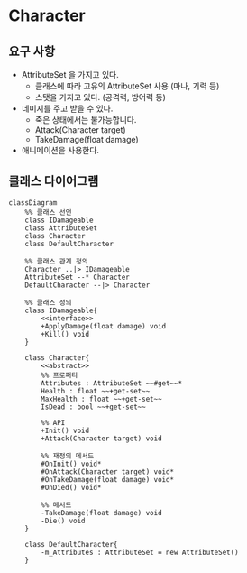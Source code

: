 ﻿# Character

## 요구 사항

- AttributeSet 을 가지고 있다.
  - 클래스에 따라 고유의 AttributeSet 사용 (마나, 기력 등)
  - 스탯을 가지고 있다. (공격력, 방어력 등)
- 데미지를 주고 받을 수 있다.
  - 죽은 상태에서는 불가능합니다.
  - Attack(Character target)
  - TakeDamage(float damage)
- 애니메이션을 사용한다.

## 클래스 다이어그램

```mermaid
classDiagram
    %% 클래스 선언
    class IDamageable
    class AttributeSet
    class Character
    class DefaultCharacter
    
    %% 클래스 관계 정의
    Character ..|> IDamageable
    AttributeSet --* Character
    DefaultCharacter --|> Character
    
    %% 클래스 정의
    class IDamageable{
        <<interface>>
        +ApplyDamage(float damage) void
        +Kill() void
    }
    
    class Character{
        <<abstract>>
        %% 프로퍼티
        Attributes : AttributeSet ~~#get~~*
        Health : float ~~+get-set~~
        MaxHealth : float ~~+get-set~~
        IsDead : bool ~~+get-set~~
        
        %% API
        +Init() void
        +Attack(Character target) void
        
        %% 재정의 메서드
        #OnInit() void*
        #OnAttack(Character target) void*
        #OnTakeDamage(float damage) void*
        #OnDied() void*
        
        %% 메서드
        -TakeDamage(float damage) void
        -Die() void
    }
    
    class DefaultCharacter{
        -m_Attributes : AttributeSet = new AttributeSet()
    }
```
